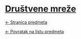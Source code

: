 # [Društvene mreže](https://www.github.com/studosi-fer/DRUMRE)
[<- Stranica predmeta](https://www.fer.unizg.hr/predmet/drumre)

[<- Povratak na listu predmeta](https://www.github.com/studosi/FER)